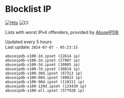 # Blocklist IP

[![Hits](https://hits.seeyoufarm.com/api/count/incr/badge.svg?url=https%3A%2F%2Fgithub.com%2Fborestad%2Fblocklist-ip%2F&count_bg=%2379C83D&title_bg=%23555555&icon=&icon_color=%23E7E7E7&title=hits&edge_flat=false)](https://hits.seeyoufarm.com)  ![CI](https://img.shields.io/github/workflow/status/borestad/blocklist-ip/CI?style=flat-square)

Lists with worst IPv4 offenders, provided by [AbuseIPDB](https://www.abuseipdb.com/)

<!-- FOOTER-PLACEHOLDER -->
Updated every 5 hours<br>
Last update: `2024-07-07 - 05:23:15`
```
abuseipdb-s100-1d.ipset (22614 ip)
abuseipdb-s100-2d.ipset (27907 ip)
abuseipdb-s100-3d.ipset (30985 ip)
abuseipdb-s100-7d.ipset (38814 ip)
abuseipdb-s100-30d.ipset (67313 ip)
abuseipdb-s100-60d.ipset (89822 ip)
abuseipdb-s100-90d.ipset (110311 ip)
abuseipdb-s100-120d.ipset (133439 ip)
abuseipdb-s100-all.ipset (577920 ip)
```

